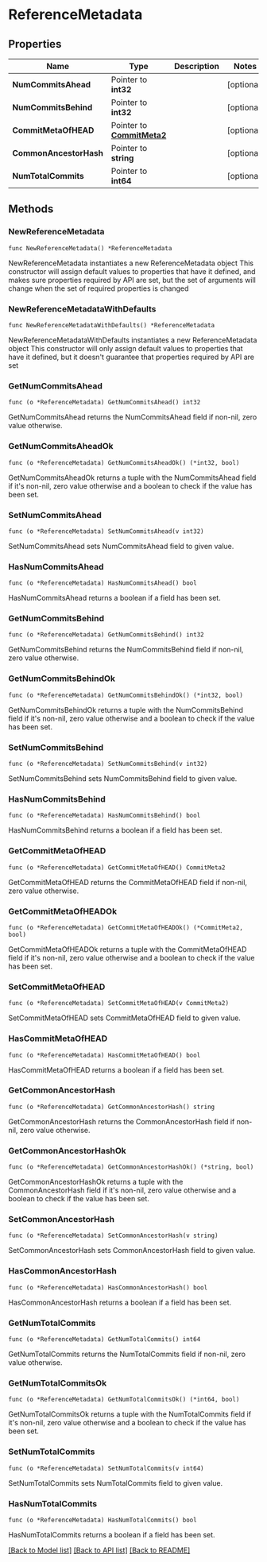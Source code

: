 # ReferenceMetadata

## Properties

Name | Type | Description | Notes
------------ | ------------- | ------------- | -------------
**NumCommitsAhead** | Pointer to **int32** |  | [optional] 
**NumCommitsBehind** | Pointer to **int32** |  | [optional] 
**CommitMetaOfHEAD** | Pointer to [**CommitMeta2**](CommitMeta2.md) |  | [optional] 
**CommonAncestorHash** | Pointer to **string** |  | [optional] 
**NumTotalCommits** | Pointer to **int64** |  | [optional] 

## Methods

### NewReferenceMetadata

`func NewReferenceMetadata() *ReferenceMetadata`

NewReferenceMetadata instantiates a new ReferenceMetadata object
This constructor will assign default values to properties that have it defined,
and makes sure properties required by API are set, but the set of arguments
will change when the set of required properties is changed

### NewReferenceMetadataWithDefaults

`func NewReferenceMetadataWithDefaults() *ReferenceMetadata`

NewReferenceMetadataWithDefaults instantiates a new ReferenceMetadata object
This constructor will only assign default values to properties that have it defined,
but it doesn't guarantee that properties required by API are set

### GetNumCommitsAhead

`func (o *ReferenceMetadata) GetNumCommitsAhead() int32`

GetNumCommitsAhead returns the NumCommitsAhead field if non-nil, zero value otherwise.

### GetNumCommitsAheadOk

`func (o *ReferenceMetadata) GetNumCommitsAheadOk() (*int32, bool)`

GetNumCommitsAheadOk returns a tuple with the NumCommitsAhead field if it's non-nil, zero value otherwise
and a boolean to check if the value has been set.

### SetNumCommitsAhead

`func (o *ReferenceMetadata) SetNumCommitsAhead(v int32)`

SetNumCommitsAhead sets NumCommitsAhead field to given value.

### HasNumCommitsAhead

`func (o *ReferenceMetadata) HasNumCommitsAhead() bool`

HasNumCommitsAhead returns a boolean if a field has been set.

### GetNumCommitsBehind

`func (o *ReferenceMetadata) GetNumCommitsBehind() int32`

GetNumCommitsBehind returns the NumCommitsBehind field if non-nil, zero value otherwise.

### GetNumCommitsBehindOk

`func (o *ReferenceMetadata) GetNumCommitsBehindOk() (*int32, bool)`

GetNumCommitsBehindOk returns a tuple with the NumCommitsBehind field if it's non-nil, zero value otherwise
and a boolean to check if the value has been set.

### SetNumCommitsBehind

`func (o *ReferenceMetadata) SetNumCommitsBehind(v int32)`

SetNumCommitsBehind sets NumCommitsBehind field to given value.

### HasNumCommitsBehind

`func (o *ReferenceMetadata) HasNumCommitsBehind() bool`

HasNumCommitsBehind returns a boolean if a field has been set.

### GetCommitMetaOfHEAD

`func (o *ReferenceMetadata) GetCommitMetaOfHEAD() CommitMeta2`

GetCommitMetaOfHEAD returns the CommitMetaOfHEAD field if non-nil, zero value otherwise.

### GetCommitMetaOfHEADOk

`func (o *ReferenceMetadata) GetCommitMetaOfHEADOk() (*CommitMeta2, bool)`

GetCommitMetaOfHEADOk returns a tuple with the CommitMetaOfHEAD field if it's non-nil, zero value otherwise
and a boolean to check if the value has been set.

### SetCommitMetaOfHEAD

`func (o *ReferenceMetadata) SetCommitMetaOfHEAD(v CommitMeta2)`

SetCommitMetaOfHEAD sets CommitMetaOfHEAD field to given value.

### HasCommitMetaOfHEAD

`func (o *ReferenceMetadata) HasCommitMetaOfHEAD() bool`

HasCommitMetaOfHEAD returns a boolean if a field has been set.

### GetCommonAncestorHash

`func (o *ReferenceMetadata) GetCommonAncestorHash() string`

GetCommonAncestorHash returns the CommonAncestorHash field if non-nil, zero value otherwise.

### GetCommonAncestorHashOk

`func (o *ReferenceMetadata) GetCommonAncestorHashOk() (*string, bool)`

GetCommonAncestorHashOk returns a tuple with the CommonAncestorHash field if it's non-nil, zero value otherwise
and a boolean to check if the value has been set.

### SetCommonAncestorHash

`func (o *ReferenceMetadata) SetCommonAncestorHash(v string)`

SetCommonAncestorHash sets CommonAncestorHash field to given value.

### HasCommonAncestorHash

`func (o *ReferenceMetadata) HasCommonAncestorHash() bool`

HasCommonAncestorHash returns a boolean if a field has been set.

### GetNumTotalCommits

`func (o *ReferenceMetadata) GetNumTotalCommits() int64`

GetNumTotalCommits returns the NumTotalCommits field if non-nil, zero value otherwise.

### GetNumTotalCommitsOk

`func (o *ReferenceMetadata) GetNumTotalCommitsOk() (*int64, bool)`

GetNumTotalCommitsOk returns a tuple with the NumTotalCommits field if it's non-nil, zero value otherwise
and a boolean to check if the value has been set.

### SetNumTotalCommits

`func (o *ReferenceMetadata) SetNumTotalCommits(v int64)`

SetNumTotalCommits sets NumTotalCommits field to given value.

### HasNumTotalCommits

`func (o *ReferenceMetadata) HasNumTotalCommits() bool`

HasNumTotalCommits returns a boolean if a field has been set.


[[Back to Model list]](../README.md#documentation-for-models) [[Back to API list]](../README.md#documentation-for-api-endpoints) [[Back to README]](../README.md)


